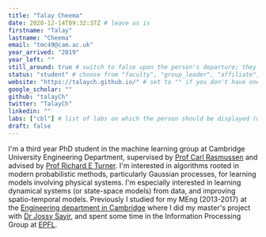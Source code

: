 ```yaml
---
title: "Talay Cheema"
date: 2020-12-14T09:32:37Z # leave as is
firstname: "Talay"
lastname: "Cheema"
email: "tmc49@cam.ac.uk"
year_arrived: "2019"
year_left: ""
still_around: true # switch to false upon the person's departure; they will then appear as Alumnus
status: "student" # choose from "faculty", "group_leader", "affiliate", "postdoc", "student", "visitor", "support", "admin"
website: "https://talaych.github.io/" # set to "" if you don't have one
google_scholar: ""
github: "talayCh"
twitter: "TalayCh"
linkedin: ""
labs: ["cbl"] # list of labs on which the person should be displayed (use "cbl" to display on the main CBL website, and the PI's lastname (lowercase) for individual lab's websites, e.g. "hennequin")
draft: false
---
```


<!-- Use the space below for the biography, in Markdown format. This is what will be displayed on the person's page, where you land upon clicking on the person's picture in the "People" list -->

I'm a third year PhD student in the machine learning group at Cambridge University Engineering Department, supervised by [Prof Carl Rasmussen](https://cbl-cambridge.org/people/cer54) and advised by [Prof Richard E Turner](https://cbl-cambridge.org/people/ret26). I'm interested in algorithms rooted in modern probabilistic methods, particularly Gaussian processes, for learning models involving physical systems. I'm especially interested in learning dynamical systems (or state-space models) from data, and improving spatio-temporal models.
Previously I studied for my MEng (2013-2017) at the [Engineering department in Cambridge](https://www.undergraduate.study.cam.ac.uk/courses/engineering) where I did my master's project with [Dr Jossy Sayir](https://www-sigproc.eng.cam.ac.uk/Main/JS851), and spent some time in the Information Processing Group at [EPFL](https://www.epfl.ch/schools/ic/ipg/).

